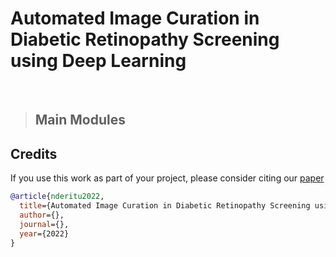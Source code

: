 # Automated Image Curation in Diabetic Retinopathy Screening using Deep Learning
<br>

> ##  Main Modules




## Credits
If you use this work as part of your project, please consider citing our [paper]()
```bibtex
@article{nderitu2022,
  title={Automated Image Curation in Diabetic Retinopathy Screening using Deep Learning},
  author={},
  journal={},
  year={2022}
}